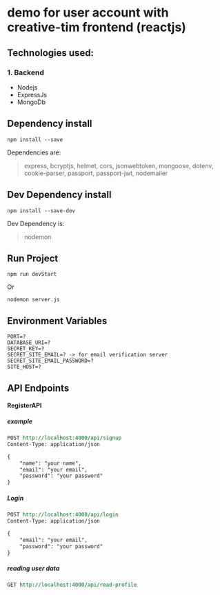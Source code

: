 # demo for user account with creative-tim frontend (reactjs)
>
## Technologies used:
### 1. Backend
- Nodejs
- ExpressJs
- MongoDb

## Dependency install
```
npm install --save
```
Dependencies are:
> express, bcryptjs, helmet, cors, jsonwebtoken, mongoose, dotenv, cookie-parser, passport, passport-jwt, nodemailer

## Dev Dependency install
```
npm install --save-dev
```
Dev Dependency is:
> nodemon

## Run Project
```
npm run devStart
```
Or
```
nodemon server.js
```

## Environment Variables
```
PORT=?
DATABASE_URI=?
SECRET_KEY=?
SECRET_SITE_EMAIL=? -> for email verification server
SECRET_SITE_EMAIL_PASSWORD=?
SITE_HOST=?
```


## API Endpoints
#### RegisterAPI
##### example
```rest
POST http://localhost:4000/api/signup
Content-Type: application/json

{
    "name": "your name",
    "email": "your email",
    "password": "your password"
}
```
##### Login
```rest
POST http://localhost:4000/api/login
Content-Type: application/json

{
    "email": "your email",
    "password": "your password"
}
```

##### reading user data
```rest
GET http://localhost:4000/api/read-profile
```

